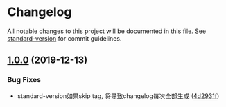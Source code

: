 # Changelog

All notable changes to this project will be documented in this file. See [standard-version](https://github.com/conventional-changelog/standard-version) for commit guidelines.

## [1.0.0](https://github.com/nevernet/ServerUtils/compare/v1.0.9...v1.0.0) (2019-12-13)


### Bug Fixes

* standard-version如果skip tag, 将导致changelog每次全部生成 ([4d2931f](https://github.com/nevernet/ServerUtils/commit/4d2931fa6e71e72dfee6bed855255bc629d7e579))
